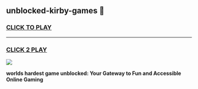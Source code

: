 
## unblocked-kirby-games 👋
<h3>
<a href="https://premium.freeplayer.one?title=unblocked-kirby-games&ref=14F">CLICK TO PLAY</a></h3>
<hr>

<h3>
<a href="https://premium.freeplayer.one?title=unblocked-kirby-games&ref=14F">CLICK 2 PLAY</a>
  
</h3>

<a href="https://premium.freeplayer.one?title=unblocked-kirby-games&ref=12F/"><img src="https://clearcache.store/games.png"></a>


**worlds hardest game unblocked: Your Gateway to Fun and Accessible Online Gaming**
